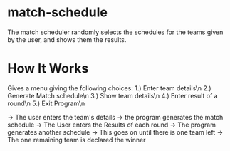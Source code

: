 # match-schedule

The match scheduler randomly selects the schedules for the teams given by the user, and shows them the results.

#  **How It Works**

Gives a menu giving the following choices:
  1.) Enter team details\n
  2.) Generate Match schedule\n
  3.) Show team details\n
  4.) Enter result of a round\n
  5.) Exit Program\n
 
 -> The user enters the team's details
 -> the program generates the match schedule
 -> The User enters the Results of each round
 -> The program generates another schedule
 -> This goes on until there is one team left
 -> The one remaining team is declared the winner
